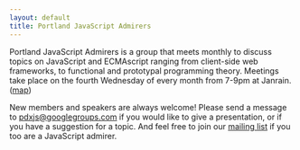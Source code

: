 ```yaml
---
layout: default
title: Portland JavaScript Admirers
---
```


Portland JavaScript Admirers is a group that meets monthly to discuss topics on
JavaScript and ECMAscript ranging from client-side web frameworks, to
functional and prototypal programming theory. Meetings take place on the fourth
Wednesday of every month from 7-9pm at Janrain. ([map][])

[map]: http://calagator.org/venues/202392384

New members and speakers are always welcome! Please send a message to
[pdxjs@googlegroups.com][] if you would like to give a presentation, or if you
have a suggestion for a topic.  And feel free to join our [mailing list][] if
you too are a JavaScript admirer.

[pdxjs@googlegroups.com]: mailto:pdxjs@googlegroups.com
[mailing list]: http://groups.google.com/group/pdxjs
